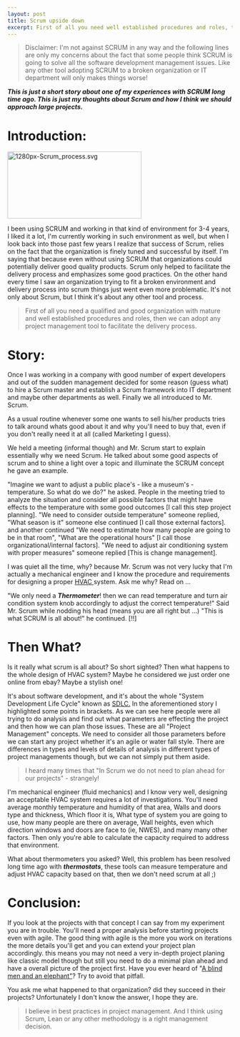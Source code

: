 ```yaml
---
layout: post
title: Scrum upside down
excerpt: First of all you need well established procedures and roles, then we can adopt Scrum to facilitate the delivery process.
---
```


> Disclaimer: I'm not against SCRUM in any way and the following lines are only my concerns about the fact that some people think SCRUM is going to solve all the software development management issues. Like any other tool adopting SCRUM to a broken organization or IT department will only makes things worse!

***This is just a short story about one of my experiences with SCRUM long time ago. This is just my thoughts about Scrum and how I think we should approach large projects.***

Introduction:
==========

<a href="{{ site.url }}/img/1280px-Scrum_process.svg_.png"><img class="alignright wp-image-1054" title="Scrum" src="{{ site.url }}/img/1280px-Scrum_process.svg_.png" alt="1280px-Scrum_process.svg" width="300" height="150" /></a>

I been using SCRUM and working in that kind of environment for 3-4 years, I liked it a lot, I'm currently working in such environment as well, but when I look back into those past few years I realize that success of Scrum, relies on the fact that the organization is finely tuned and successful by itself. I'm saying that because even without using SCRUM that organizations could potentially deliver good quality products. Scrum only helped to facilitate the delivery process and emphasizes some good practices. On the other hand every time I saw an organization trying to fit a broken environment and delivery process into scrum things just went even more problematic. It's not only about Scrum, but I think it's about any other tool and process.

> First of all you need a qualified and good organization with mature and well established procedures and roles, then we can adopt any project management tool to facilitate the delivery process.

<div class="ads">
<!-- Responsive Display -->
<ins class="adsbygoogle adslot_1"
     style="display:block"
     data-ad-client="ca-pub-5768423765640512"
     data-ad-slot="7013600384"
     data-ad-format="horizontal"></ins>
<script>
(adsbygoogle = window.adsbygoogle || []).push({});
</script>
</div>

Story:
=====

Once I was working in a company with good number of expert developers and out of the sudden management decided  for some reason (guess what) to hire a Scrum master and establish a Scrum framework into IT department and maybe other departments as well. Finally we all introduced to Mr. Scrum.

As a usual routine whenever some one wants to sell his/her products tries to talk around whats good about it and why you'll need to buy that, even if you don't really need it at all (called Marketing I guess).

We held a meeting (informal though) and Mr. Scrum start to explain essentially why we need Scrum. He talked about some good aspects of scrum and to shine a light over a topic and illuminate the SCRUM concept he gave an example.

"Imagine we want to adjust a public place's - like a museum's - temperature.  So what do we do?" he asked. People in the meeting tried to analyze the situation and consider all possible factors that might have effects to the temperature with some good outcomes [I call this step project planning]. "We need to consider outside temperature" someone replied, "What season is it" someone else continued [I call those external factors]. and another continued "We need to estimate how many people are going to be in that room", "What are the operational hours" [I call those organizational/internal factors]. "We need to adjust air conditioning system with proper measures" someone replied [This is change management].

<div class="ads">
<!-- Responsive Display -->
<ins class="adsbygoogle adslot_1"
     style="display:block"
     data-ad-client="ca-pub-5768423765640512"
     data-ad-slot="7013600384"
     data-ad-format="auto"></ins>
<script>
(adsbygoogle = window.adsbygoogle || []).push({});
</script>
</div>

I was quiet all the time, why? because Mr. Scrum was not very lucky that I'm actually a mechanical engineer and I know the procedure and requirements for designing a proper <a href="http://en.wikipedia.org/wiki/HVAC">HVAC </a> system. Ask me why? Read on ...

"We only need a ***Thermometer***! then we can read temperature and turn air condition system knob accordingly to adjust the correct temperature!" Said Mr. Scrum while nodding his head (means you are all right but ...) "This is what SCRUM is all about!" he continued. [!!]

Then What?
=========

Is it really what scrum is all about? So short sighted? Then what happens to the whole design of HVAC system? Maybe he considered we just order one online from ebay? Maybe a stylish one!

It's about software development, and it's about the whole "System Development Life Cycle" known as <a href="http://en.wikipedia.org/wiki/Systems_development_life_cycle">SDLC.</a> In the aforementioned story I highlighted some points in brackets. As we can see here people were all trying to do analysis and find out what parameters are effecting the project and then how we can plan those issues. These are all "Project Management" concepts. We need to consider all those parameters before we can start any project whether it's an agile or water fall style. There are differences in types and levels of details of analysis in different types of project managements though, but we can not simply put them aside.

> I heard many times that "In Scrum we do not need to plan ahead for our projects" - strangely!

I'm mechanical engineer (fluid mechanics) and I know very well, designing an acceptable HVAC system requires a lot of investigations. You'll need average monthly temperature and humidity of that area, Walls and doors type and thickness, Which floor it is, What type of system you are going to use, how many people are there on average, Wall heights, even which direction windows and doors are face to (ie, NWES), and many many other factors. Then only you're able to calculate the capacity required to address that environment.

What about thermometers you asked? Well, this problem has been resolved long time ago with ***thermostats***, these tools can measure temperature and adjust HVAC capacity based on that, then we don't need scrum at all ;)

Conclusion:
========

If you look at the projects with that concept I can say from my experiment you are in trouble. You'll need a proper analysis before starting projects even with agile. The good thing with agile is the more you work on iterations the more details you'll get and you can extend your project plan accordingly. this means you may not need a very in-depth project planing like classic model though but still you need to do a minimal plan ahead and have a overall picture of the project first. Have you ever heard of "<a href="http://en.wikipedia.org/wiki/Blind_men_and_an_elephant">A blind men and an elephant"</a>? Try to avoid that pitfall.

You ask me what happened to that organization? did they succeed in their projects? Unfortunately I don't know the answer, I hope they are. 

> I believe in best practices in project management. And I think using Scrum, Lean or any other methodology is a right management decision.

<div class="ads">
<!-- Responsive Display -->
<ins class="adsbygoogle adslot_1"
     style="display:block"
     data-ad-client="ca-pub-5768423765640512"
     data-ad-slot="7013600384"
     data-ad-format="rectangle"></ins>
<script>
(adsbygoogle = window.adsbygoogle || []).push({});
</script>
</div>

